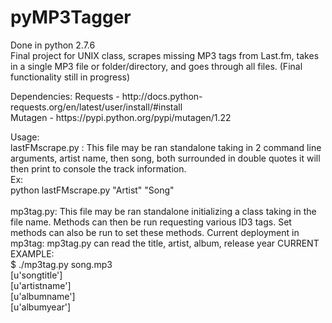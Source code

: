 pyMP3Tagger
===========
Done in python 2.7.6 <br>
Final project for UNIX class, scrapes missing MP3 tags from Last.fm, takes in a single MP3 file
or folder/directory, and goes through all files. (Final functionality still in progress)

<more>
Dependencies:
Requests - http://docs.python-requests.org/en/latest/user/install/#install <br>
Mutagen - https://pypi.python.org/pypi/mutagen/1.22<br>

Usage:<br>
lastFMscrape.py : This file may be ran standalone taking in 2 command line arguments, artist name, then song, both surrounded in double quotes
it will then print to console the track information.<br>
Ex:<br>
python lastFMscrape.py "Artist" "Song"<br>
<br>
mp3tag.py: This file may be ran standalone initializing a class taking in the file name. Methods can then be
run requesting various ID3 tags. Set methods can also be run to set these methods.
Current deployment in mp3tag: mp3tag.py can read the title, artist, album, release year
CURRENT EXAMPLE: <br>
$ ./mp3tag.py song.mp3 <br>
[u'songtitle'] <br>
[u'artistname'] <br>
[u'albumname'] <br>
[u'albumyear']

